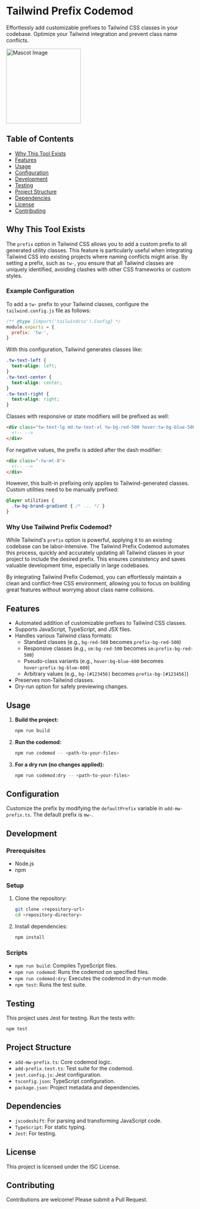 # Tailwind Prefix Codemod

Effortlessly add customizable prefixes to Tailwind CSS classes in your codebase. Optimize your Tailwind integration and prevent class name conflicts.

<img src="https://github.com/user-attachments/assets/61e30ec5-b2cb-4c7d-bde3-bcb84ec44099" alt="Mascot Image" width="200"/>


## Table of Contents
- [Why This Tool Exists](#why-this-tool-exists)
- [Features](#features)
- [Usage](#usage)
- [Configuration](#configuration)
- [Development](#development)
- [Testing](#testing)
- [Project Structure](#project-structure)
- [Dependencies](#dependencies)
- [License](#license)
- [Contributing](#contributing)

## Why This Tool Exists

The `prefix` option in Tailwind CSS allows you to add a custom prefix to all generated utility classes. This feature is particularly useful when integrating Tailwind CSS into existing projects where naming conflicts might arise. By setting a prefix, such as `tw-`, you ensure that all Tailwind classes are uniquely identified, avoiding clashes with other CSS frameworks or custom styles.

### Example Configuration

To add a `tw-` prefix to your Tailwind classes, configure the `tailwind.config.js` file as follows:

```javascript
/** @type {import('tailwindcss').Config} */
module.exports = {
  prefix: 'tw-',
}
```

With this configuration, Tailwind generates classes like:

```css
.tw-text-left {
  text-align: left;
}
.tw-text-center {
  text-align: center;
}
.tw-text-right {
  text-align: right;
}
```

Classes with responsive or state modifiers will be prefixed as well:

```html
<div class="tw-text-lg md:tw-text-xl tw-bg-red-500 hover:tw-bg-blue-500">
  <!-- -->
</div>
```

For negative values, the prefix is added after the dash modifier:

```html
<div class="-tw-mt-8">
  <!-- -->
</div>
```

However, this built-in prefixing only applies to Tailwind-generated classes. Custom utilities need to be manually prefixed:

```css
@layer utilities {
  .tw-bg-brand-gradient { /* ... */ }
}
```

### Why Use Tailwind Prefix Codemod?

While Tailwind's `prefix` option is powerful, applying it to an existing codebase can be labor-intensive. The Tailwind Prefix Codemod automates this process, quickly and accurately updating all Tailwind classes in your project to include the desired prefix. This ensures consistency and saves valuable development time, especially in large codebases.

By integrating Tailwind Prefix Codemod, you can effortlessly maintain a clean and conflict-free CSS environment, allowing you to focus on building great features without worrying about class name collisions.

## Features

- Automated addition of customizable prefixes to Tailwind CSS classes.
- Supports JavaScript, TypeScript, and JSX files.
- Handles various Tailwind class formats:
  - Standard classes (e.g., `bg-red-500` becomes `prefix-bg-red-500`)
  - Responsive classes (e.g., `sm:bg-red-500` becomes `sm:prefix-bg-red-500`)
  - Pseudo-class variants (e.g., `hover:bg-blue-600` becomes `hover:prefix-bg-blue-600`)
  - Arbitrary values (e.g., `bg-[#123456]` becomes `prefix-bg-[#123456]`)
- Preserves non-Tailwind classes.
- Dry-run option for safely previewing changes.

## Usage

1. **Build the project:**

    ```bash
    npm run build
    ```

2. **Run the codemod:**

    ```bash
    npm run codemod -- <path-to-your-files>
    ```

3. **For a dry run (no changes applied):**

    ```bash
    npm run codemod:dry -- <path-to-your-files>
    ```

## Configuration

Customize the prefix by modifying the `defaultPrefix` variable in `add-mw-prefix.ts`. The default prefix is `mw-`.

## Development

### Prerequisites

- Node.js
- npm

### Setup

1. Clone the repository:

    ```bash
    git clone <repository-url>
    cd <repository-directory>
    ```

2. Install dependencies:

    ```bash
    npm install
    ```

### Scripts

- `npm run build`: Compiles TypeScript files.
- `npm run codemod`: Runs the codemod on specified files.
- `npm run codemod:dry`: Executes the codemod in dry-run mode.
- `npm test`: Runs the test suite.

## Testing

This project uses Jest for testing. Run the tests with:

```bash
npm test
```

## Project Structure

- `add-mw-prefix.ts`: Core codemod logic.
- `add-prefix.test.ts`: Test suite for the codemod.
- `jest.config.js`: Jest configuration.
- `tsconfig.json`: TypeScript configuration.
- `package.json`: Project metadata and dependencies.

## Dependencies

- `jscodeshift`: For parsing and transforming JavaScript code.
- `TypeScript`: For static typing.
- `Jest`: For testing.

## License

This project is licensed under the ISC License.

## Contributing

Contributions are welcome! Please submit a Pull Request.
